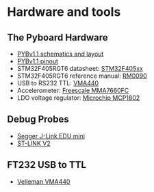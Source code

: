 # Hardware and tools  
## The Pyboard Hardware
* [PYBv1.1 schematics and layout][pyb]
* [PYBv1.1 pinout][pyb_pinout]
* STM32F405RGT6 datasheet: [STM32F405xx][stm32f405rgt6_datasheet]
* STM32F405RGT6 reference manual: [RM0090][stm32f405rgt6_manual]
* USB to RS232 TTL: [VMA440][vma440]
* Accelerometer: [Freescale MMA7660FC][mma7660fc]
* LDO voltage regulator: [Microchip MCP1802][mcp1802]  
  
## Debug Probes
* [Segger J-Link EDU mini][jlink]
* [ST-LINK V2][stlink]  
  
## FT232 USB to TTL
* [Velleman VMA440][vma440]

[pyb]:https://micropython.org/resources/PYBv11.pdf
[pyb_pinout]:http://micropython.org/resources/pybv11-pinout.jpg
[stm32f405rgt6_datasheet]:https://www.st.com/resource/en/datasheet/stm32f405rg.pdf
[stm32f405rgt6_manual]:https://www.st.com/content/ccc/resource/technical/document/reference_manual/3d/6d/5a/66/b4/99/40/d4/DM00031020.pdf/files/DM00031020.pdf/jcr:content/translations/en.DM00031020.pdf
[mma7660fc]:https://www.nxp.com/docs/en/data-sheet/MMA7660FC.pdf
[mcp1802]:http://ww1.microchip.com/downloads/en/devicedoc/22053b.pdf
[jlink]:https://www.segger.com/downloads/jlink/UM08001
[stlink]:https://www.st.com/resource/en/data_brief/st-link-slsh-v2.pdf
[vma440]:https://www.velleman.eu/downloads/29/vma440_a4v01.pdf